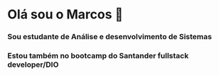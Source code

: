 # Olá  sou o Marcos 🚀
### Sou estudante de Análise e desenvolvimento de Sistemas
### Estou também no bootcamp do Santander fullstack developer/DIO
